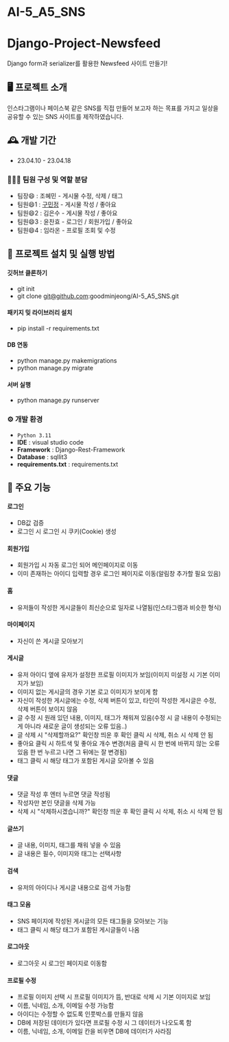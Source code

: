 # AI-5_A5_SNS
# Django-Project-Newsfeed
Django form과 serializer를 활용한 Newsfeed 사이트 만들기!

## 🖥️ 프로젝트 소개
인스타그램이나 페이스북 같은 SNS를 직접 만들어 보고자 하는 목표를 가지고 일상을 공유할 수 있는 SNS 사이트를 제작하였습니다.

## 🕰️ 개발 기간
* 23.04.10 - 23.04.18

### 🧑‍🤝‍🧑 팀원 구성 및 역할 분담
- 팀장😄  : 조혜민 - 게시물 수정, 삭제 / 태그
- 팀원😄1 : <a href="https://guco.tistory.com/">구민정</a> - 게시물 작성 / 좋아요
- 팀원😄2 : 김은수 - 게시물 작성 / 좋아요
- 팀원😄3 : 윤찬효 - 로그인 / 회원가입 / 좋아요
- 팀원😄4 : 임라온 - 프로필 조회 및 수정

## 🔑 프로젝트 설치 및 실행 방법
#### 깃허브 클론하기
- git init
- git clone git@github.com:goodminjeong/AI-5_A5_SNS.git
#### 패키지 밎 라이브러리 설치
- pip install -r requirements.txt
#### DB 연동
- python manage.py makemigrations
- python manage.py migrate
#### 서버 실행
- python manage.py runserver

### ⚙️ 개발 환경
- `Python 3.11`
- **IDE** : visual studio code
- **Framework** : Django-Rest-Framework
- **Database** : sqllit3
- **requirements.txt** : requirements.txt


## 📌 주요 기능
#### 로그인 
- DB값 검증
- 로그인 시 로그인 시 쿠키(Cookie) 생성

#### 회원가입 
- 회원가입 시 자동 로그인 되어 메인페이지로 이동
- 이미 존재하는 아이디 입력할 경우 로그인 페이지로 이동(알림창 추가할 필요 있음)

#### 홈
- 유저들이 작성한 게시글들이 최신순으로 일자로 나열됨(인스타그램과 비슷한 형식)

#### 마이페이지 
- 자신이 쓴 게시글 모아보기

#### 게시글
- 유저 아이디 옆에 유저가 설정한 프로필 이미지가 보임(이미지 미설정 시 기본 이미지가 보임)
- 이미지 없는 게시글의 경우 기본 로고 이미지가 보이게 함
- 자신이 작성한 게시글에는 수정, 삭제 버튼이 있고, 타인이 작성한 게시글은 수정, 삭제 버튼이 보이지 않음
- 글 수정 시 원래 있던 내용, 이미지, 태그가 채워져 있음(수정 시 글 내용이 수정되는 게 아니라 새로운 글이 생성되는 오류 있음..)
- 글 삭제 시 "삭제할까요?" 확인창 띄운 후 확인 클릭 시 삭제, 취소 시 삭제 안 됨
- 좋아요 클릭 시 하트색 및 좋아요 개수 변경(처음 클릭 시 한 번에 바뀌지 않는 오류 있음 한 번 누르고 나면 그 뒤에는 잘 변경됨)
- 태그 클릭 시 해당 태그가 포함된 게시글 모아볼 수 있음

#### 댓글
- 댓글 작성 후 엔터 누르면 댓글 작성됨
- 작성자만 본인 댓글을 삭제 가능
- 삭제 시 "삭제하시겠습니까?" 확인창 띄운 후 확인 클릭 시 삭제, 취소 시 삭제 안 됨

#### 글쓰기
- 글 내용, 이미지, 태그를 채워 넣을 수 있음
- 글 내용은 필수, 이미지와 태그는 선택사항

#### 검색
- 유저의 아이디나 게시글 내용으로 검색 가능함

#### 태그 모음
- SNS 페이지에 작성된 게시글의 모든 태그들을 모아보는 기능
- 태그 클릭 시 해당 태그가 포함된 게시글들이 나옴

#### 로그아웃
- 로그아웃 시 로그인 페이지로 이동함

#### 프로필 수정
- 프로필 이미지 선택 시 프로필 이미지가 뜸, 반대로 삭제 시 기본 이미지로 보임
- 이름, 닉네임, 소개, 이메일 수정 가능함
- 아이디는 수정할 수 없도록 인풋박스를 만들지 않음
- DB에 저장된 데이터가 있다면 프로필 수정 시 그 데이터가 나오도록 함
- 이름, 닉네임, 소개, 이메일 칸을 비우면 DB에 데이터가 사라짐
